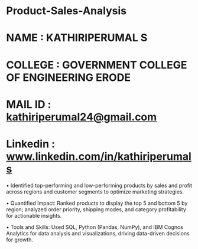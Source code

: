 # Product-Sales-Analysis

# NAME : KATHIRIPERUMAL S

# COLLEGE : GOVERNMENT COLLEGE OF ENGINEERING ERODE

# MAIL ID : kathiriperumal24@gmail.com

# Linkedin : www.linkedin.com/in/kathiriperumals

•	Identified top-performing and low-performing products by sales and profit across regions and customer segments to optimize marketing strategies. 

•	Quantified Impact: Ranked products to display the top 5 and bottom 5 by region; analyzed order priority, shipping modes, and category profitability for actionable insights.

•	Tools and Skills: Used SQL, Python (Pandas, NumPy), and IBM Cognos Analytics for data analysis and visualizations, driving data-driven decisions for growth.

